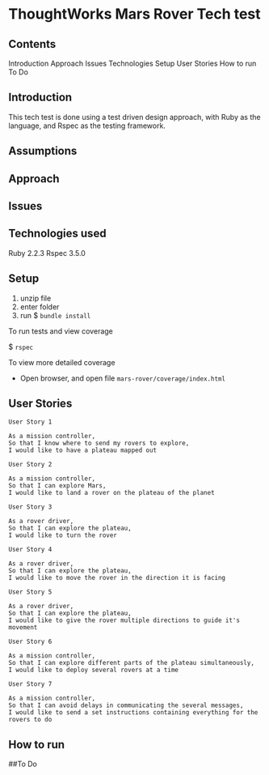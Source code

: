 # ThoughtWorks Mars Rover Tech test

## Contents

Introduction
Approach
Issues
Technologies
Setup
User Stories
How to run
To Do

## Introduction

This tech test is done using a test driven design approach, with Ruby as the language, and Rspec as the testing framework.

## Assumptions

## Approach

## Issues

## Technologies used

Ruby 2.2.3
Rspec 3.5.0

## Setup

1. unzip file
2. enter folder
3. run $ `bundle install`

To run tests and view coverage

$ `rspec`

To view more detailed coverage

- Open browser, and open file `mars-rover/coverage/index.html`

## User Stories

```
User Story 1

As a mission controller,
So that I know where to send my rovers to explore,
I would like to have a plateau mapped out

User Story 2

As a mission controller,
So that I can explore Mars,
I would like to land a rover on the plateau of the planet

User Story 3

As a rover driver,
So that I can explore the plateau,
I would like to turn the rover

User Story 4

As a rover driver,
So that I can explore the plateau,
I would like to move the rover in the direction it is facing

User Story 5

As a rover driver,
So that I can explore the plateau,
I would like to give the rover multiple directions to guide it's movement

User Story 6

As a mission controller,
So that I can explore different parts of the plateau simultaneously,
I would like to deploy several rovers at a time

User Story 7

As a mission controller,
So that I can avoid delays in communicating the several messages,
I would like to send a set instructions containing everything for the rovers to do

```

## How to run

##To Do
